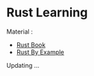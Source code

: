 # Rust Learning 
Material : 
- [Rust Book](https://doc.rust-lang.org/stable/book/)
- [Rust By Example](https://doc.rust-lang.org/rust-by-example/index.html)

Updating ...
